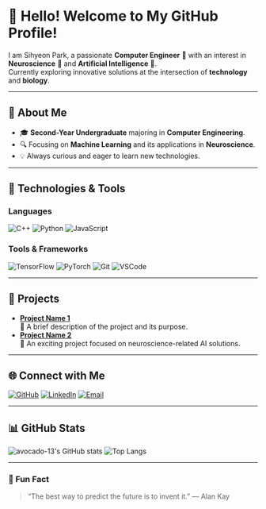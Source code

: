 # 👋 Hello! Welcome to My GitHub Profile!

I am Sihyeon Park, a passionate **Computer Engineer** 🚀 with an interest in **Neuroscience** 🧠 and **Artificial Intelligence** 🤖.  
Currently exploring innovative solutions at the intersection of **technology** and **biology**.

---

## 🌟 About Me
- 🎓 **Second-Year Undergraduate** majoring in **Computer Engineering**.
- 🔍 Focusing on **Machine Learning** and its applications in **Neuroscience**.
- 💡 Always curious and eager to learn new technologies.

---

## 🔧 Technologies & Tools
### Languages
![C++](https://img.shields.io/badge/-C++-00599C?logo=c%2B%2B&logoColor=white)
![Python](https://img.shields.io/badge/-Python-3776AB?logo=python&logoColor=white)
![JavaScript](https://img.shields.io/badge/-JavaScript-F7DF1E?logo=javascript&logoColor=black)

### Tools & Frameworks
![TensorFlow](https://img.shields.io/badge/-TensorFlow-FF6F00?logo=tensorflow&logoColor=white)
![PyTorch](https://img.shields.io/badge/-PyTorch-EE4C2C?logo=pytorch&logoColor=white)
![Git](https://img.shields.io/badge/-Git-F05032?logo=git&logoColor=white)
![VSCode](https://img.shields.io/badge/-VSCode-007ACC?logo=visualstudiocode&logoColor=white)

---

## 📂 Projects
- **[Project Name 1](https://github.com/yourusername/project1)**  
  🚀 A brief description of the project and its purpose.
- **[Project Name 2](https://github.com/yourusername/project2)**  
  🧠 An exciting project focused on neuroscience-related AI solutions.

---

## 🌐 Connect with Me
[![GitHub](https://img.shields.io/badge/-GitHub-181717?logo=github&logoColor=white)](https://github.com/yourusername)
[![LinkedIn](https://img.shields.io/badge/-LinkedIn-0077B5?logo=linkedin&logoColor=white)](https://linkedin.com/in/시현-박-88a760321/)
[![Email](https://img.shields.io/badge/-Email-D14836?logo=gmail&logoColor=white)](mailto:sihyeon4785@gmail.com)

---

## 📊 GitHub Stats
![avocado-13's GitHub stats](https://github-readme-stats.vercel.app/api?username=yourusername&show_icons=true&theme=radical)
![Top Langs](https://github-readme-stats.vercel.app/api/top-langs/?username=yourusername&layout=compact&theme=radical)

---

### 📝 Fun Fact
> “The best way to predict the future is to invent it.” — Alan Kay
